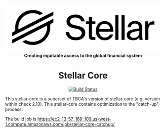 <div align="center">
<a href="https://stellar.org"><img alt="Stellar" src="https://github.com/stellar/.github/raw/master/stellar-logo.png" width="558" /></a>
<br/>
<strong>Creating equitable access to the global financial system</strong>
<h1>Stellar Core</h1>
</div>
<p align="center">
<a href="https://github.com/stellar/stellar-core/actions"><img alt="Build Status" src="https://github.com/stellar/stellar-core/workflows/.github/workflows/build.yml/badge.svg?branch=auto" /></a>
</p>

This stellar-core is a superset of TBCA's version of stellar-core (e.g. version within check 2.10).  This stellar-core contains optimization to the "catch-up" process.

The build job is https://ec2-13-57-169-109.us-west-1.compute.amazonaws.com/job/stellar-core-catchup/
